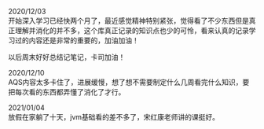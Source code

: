 2020/12/03  
开始深入学习已经快两个月了，最近感觉精神特别紧张，觉得看了不少东西但是真正理解并消化的并不多，这个库真正记录的知识点也少的可怜，看来认真的记录学习过的内容还是非常的重要的，加油加油！  
  
以后周末好好总结记笔记，卡司加油！

2020/12/10  
AQS内容太多卡住了，进展缓慢，想了想不需要制定什么几周看完什么知识，要把每次看的东西都弄懂了消化了才行。

2021/01/04  
放假在家躺了十天，jvm基础看的差不多了，宋红康老师讲的课挺好。

